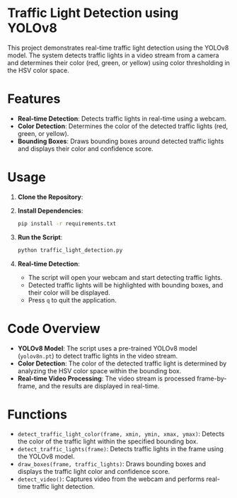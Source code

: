 # Traffic Light Detection using YOLOv8

This project demonstrates real-time traffic light detection using the YOLOv8 model. The system detects traffic lights in a video stream from a camera and determines their color (red, green, or yellow) using color thresholding in the HSV color space.

# Features

- **Real-time Detection**: Detects traffic lights in real-time using a webcam.
- **Color Detection**: Determines the color of the detected traffic lights (red, green, or yellow).
- **Bounding Boxes**: Draws bounding boxes around detected traffic lights and displays their color and confidence score.

# Usage

1. **Clone the Repository**:

2. **Install Dependencies**:

   ```bash
   pip install -r requirements.txt
   ```

3. **Run the Script**:

   ```bash
   python traffic_light_detection.py
   ```

4. **Real-time Detection**:
   - The script will open your webcam and start detecting traffic lights.
   - Detected traffic lights will be highlighted with bounding boxes, and their color will be displayed.
   - Press `q` to quit the application.

# Code Overview

- **YOLOv8 Model**: The script uses a pre-trained YOLOv8 model (`yolov8n.pt`) to detect traffic lights in the video stream.
- **Color Detection**: The color of the detected traffic light is determined by analyzing the HSV color space within the bounding box.
- **Real-time Video Processing**: The video stream is processed frame-by-frame, and the results are displayed in real-time.

# Functions

- `detect_traffic_light_color(frame, xmin, ymin, xmax, ymax)`: Detects the color of the traffic light within the specified bounding box.
- `detect_traffic_lights(frame)`: Detects traffic lights in the frame using the YOLOv8 model.
- `draw_boxes(frame, traffic_lights)`: Draws bounding boxes and displays the traffic light color and confidence score.
- `detect_video()`: Captures video from the webcam and performs real-time traffic light detection.
